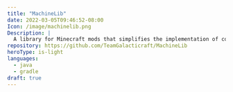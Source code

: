 ```yaml
---
title: "MachineLib"
date: 2022-03-05T09:46:52-08:00
Icon: /image/machinelib.png
Description: |
  A library for Minecraft mods that simplifies the implementation of complex blocks that process resources.
repository: https://github.com/TeamGalacticraft/MachineLib
heroType: is-light
languages:
  - java
  - gradle
draft: true
---
```


